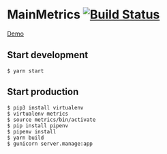 # MainMetrics [![Build Status](https://travis-ci.org/Hooked74/MainMetrics.svg?branch=master)](https://travis-ci.org/Hooked74/MainMetrics)

[Demo](https://mysterious-peak-44366.herokuapp.com/)

## Start development

```
$ yarn start
```

## Start production

```
$ pip3 install virtualenv
$ virtualenv metrics
$ source metrics/bin/activate
$ pip install pipenv
$ pipenv install
$ yarn build
$ gunicorn server.manage:app
```

